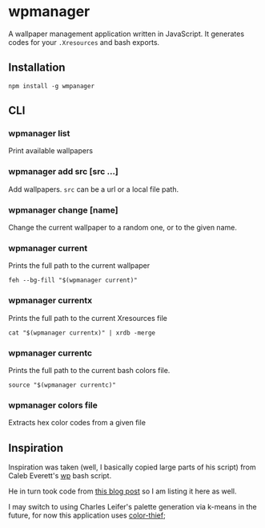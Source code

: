 wpmanager
=========
A wallpaper management application written in JavaScript.
It generates codes for your `.Xresources` and bash exports.

Installation
------------

	npm install -g wmpanager


CLI
---
### wpmanager list
Print available wallpapers

### wpmanager add src [src ...]
Add wallpapers. `src` can be a url or a local file path.

### wpmanager change [name]
Change the current wallpaper to a random one, or to the given name.

### wpmanager current
Prints the full path to the current wallpaper

	feh --bg-fill "$(wpmanager current)"

### wpmanager currentx
Prints the full path to the current Xresources file

	cat "$(wpmanager currentx)" | xrdb -merge

### wpmanager currentc
Prints the full path to the current bash colors file.

	source "$(wpmanager currentc)"

### wpmanager colors file
Extracts hex color codes from a given file

Inspiration
-----------
Inspiration was taken (well, I basically copied large parts of his script) from Caleb Everett's [wp](https://github.com/everett1992/wp) bash script.

He in turn took code from [this blog post](http://charlesleifer.com/blog/using-python-and-k-means-to-find-the-dominant-colors-in-images/) so I am listing it here as well.

I may switch to using Charles Leifer's palette generation via k-means in the future, for now this application uses [color-thief](https://www.npmjs.org/package/color-thief);
